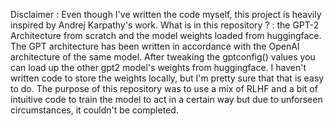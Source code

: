 Disclaimer : Even though I've written the code myself, this project is heavily inspired by Andrej Karpathy's work.
What is in this repository ? : the GPT-2 Architecture from scratch and the model weights loaded from huggingface.
The GPT architecture has been written in accordance with the OpenAI architecture of the same model.
After tweaking the gptconfig() values you can load up the other gpt2 model's weights from huggingface.
I haven't written code to store the weights locally, but I'm pretty sure that that is easy to do.
The purpose of this repository was to use a mix of RLHF and a bit of intuitive code to train the model to act in a certain way but due to unforseen circumstances, it couldn't be completed.
